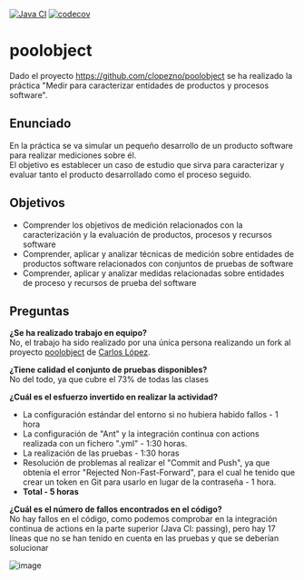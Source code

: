 [![Java CI](https://github.com/afn1001/poolobject/actions/workflows/ant.yml/badge.svg)](https://github.com/afn1001/poolobject/actions/workflows/ant.yml)
[![codecov](https://codecov.io/gh/afn1001/poolobject/branch/master/graph/badge.svg?token=PG57T6NPRP)](https://codecov.io/gh/afn1001/poolobject)

poolobject
==========

Dado el proyecto https://github.com/clopezno/poolobject se ha realizado la práctica "Medir para caracterizar entidades de productos y procesos software".

Enunciado
--
En la práctica se va simular un pequeño desarrollo de un producto software para realizar mediciones sobre él.<br />
El objetivo es establecer un caso de estudio que sirva para caracterizar y evaluar tanto el producto desarrollado como el proceso seguido.

Objetivos
--
- Comprender los objetivos de medición relacionados con la caracterización y la evaluación de productos, procesos y recursos software
- Comprender, aplicar y analizar técnicas de medición sobre entidades de productos software relacionados con conjuntos de pruebas de software
- Comprender, aplicar y analizar medidas relacionadas sobre entidades de proceso y recursos de prueba del software

Preguntas
--
__¿Se ha realizado trabajo en equipo?__ <br />
No, el trabajo ha sido realizado por una única persona realizando un fork al proyecto [poolobject](https://github.com/clopezno/poolobject) de [Carlos López](https://github.com/clopezno).

__¿Tiene calidad el conjunto de pruebas disponibles?__ <br />
No del todo, ya que cubre el 73% de todas las clases

__¿Cuál es el esfuerzo invertido en realizar la actividad?__ <br />
- La configuración estándar del entorno si no hubiera habido fallos - 1 hora
- La configuración de "Ant" y la integración continua con actions realizada con un fichero ".yml" - 1:30 horas.
- La realización de las pruebas - 1:30 horas
- Resolución de problemas al realizar el "Commit and Push", ya que obtenía el error "Rejected Non-Fast-Forward", para el cual he tenido que crear un token en Git para usarlo en lugar de la contraseña - 1 hora.
 - __Total - 5 horas__

__¿Cuál es el número de fallos encontrados en el código?__ <br />
No hay fallos en el código, como podemos comprobar en la integración continua de actions en la parte superior (Java CI: passing), pero hay 17 líneas que no se han tenido en cuenta en las pruebas y que se deberían solucionar

![image](https://user-images.githubusercontent.com/57288761/156159962-275668e0-0091-4187-a063-ce6cedc16c7e.png)
